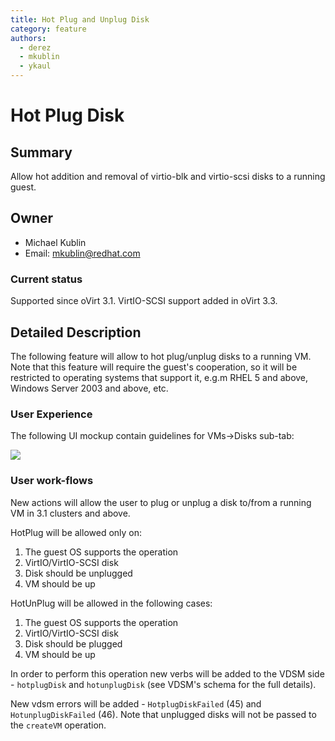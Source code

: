 ```yaml
---
title: Hot Plug and Unplug Disk
category: feature
authors:
  - derez
  - mkublin
  - ykaul
---
```


# Hot Plug Disk

## Summary

Allow hot addition and removal of virtio-blk and virtio-scsi disks to a running guest.

## Owner

*   Michael Kublin
*   Email: mkublin@redhat.com

### Current status

Supported since oVirt 3.1. VirtIO-SCSI support added in oVirt 3.3.

## Detailed Description

The following feature will allow to hot plug/unplug disks to a running VM. Note that this feature will require the guest's cooperation, so it will be restricted to operating systems that support it, e.g.m RHEL 5 and above, Windows Server 2003 and above, etc.

### User Experience

The following UI mockup contain guidelines for VMs->Disks sub-tab:

![](/images/wiki/Vm_disks_hotplug.png)

### User work-flows

New actions will allow the user to plug or unplug a disk to/from a running VM in 3.1 clusters and above.

HotPlug will be allowed only on:

1. The guest OS supports the operation
2. VirtIO/VirtIO-SCSI disk
3. Disk should be unplugged
4. VM should be up

HotUnPlug will be allowed in the following cases:

1. The guest OS supports the operation
2. VirtIO/VirtIO-SCSI disk
3. Disk should be plugged
4. VM should be up

In order to perform this operation new verbs will be added to the VDSM side - `hotplugDisk` and `hotunplugDisk` (see VDSM's schema for the full details).

New vdsm errors will be added - `HotplugDiskFailed` (45) and `HotunplugDiskFailed` (46).
Note that unplugged disks will not be passed to the `createVM` operation.

